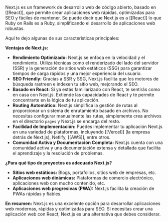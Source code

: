 Next.js es un framework de desarrollo web de código abierto, basado en [[React]], que permite crear aplicaciones web rápidas, optimizadas para SEO y fáciles de mantener. Se puede decir que Next.js es a [[React]] lo que Ruby on Rails es a Ruby, simplificando el desarrollo de aplicaciones web robustas.

Aquí te dejo algunas de sus características principales:

**Ventajas de Next.js:**

- **Rendimiento Optimizado:** Next.js se enfoca en la velocidad y el rendimiento. Utiliza técnicas como el renderizado del lado del servidor (SSR) y la generación de sitios web estáticos (SSG) para garantizar tiempos de carga rápidos y una mejor experiencia del usuario.
- **SEO Friendly:** Gracias a SSR y SSG, Next.js facilita que los motores de búsqueda rastreen e indexen tu sitio web, mejorando el SEO.
- **Basado en React:** Si ya estás familiarizado con React, te sentirás como en casa con Next.js. Extiende las capacidades de React y te permite concentrarte en la lógica de tu aplicación.
- **Routing Automático:** Next.js simplifica la gestión de rutas al proporcionar un sistema de enrutamiento basado en archivos. No necesitas configurar manualmente las rutas, simplemente crea archivos en el directorio `pages` y Next.js se encarga del resto.
- **Facilidad de Implementación:** Puedes implementar tu aplicación Next.js en una variedad de plataformas, incluyendo [[Vercel]] (la empresa detrás de Next.js), Netlify, [[AWS]], entre otros.
- **Comunidad Activa y Documentación Completa:** Next.js cuenta con una comunidad activa y una documentación extensa y detallada que facilita el aprendizaje y la resolución de problemas.

**¿Para qué tipo de proyectos es adecuado Next.js?**

- **Sitios web estáticos:** Blogs, portafolios, sitios web de empresas, etc.
- **Aplicaciones web dinámicas:** Plataformas de comercio electrónico, aplicaciones web con mucho contenido, etc.
- **Aplicaciones web progresivas (PWA):** Next.js facilita la creación de PWAs rápidas y fiables.

**En resumen:** Next.js es una excelente opción para desarrollar aplicaciones web modernas, rápidas y optimizadas para SEO. Si necesitas crear una aplicación web con React, Next.js es una alternativa que debes considerar.